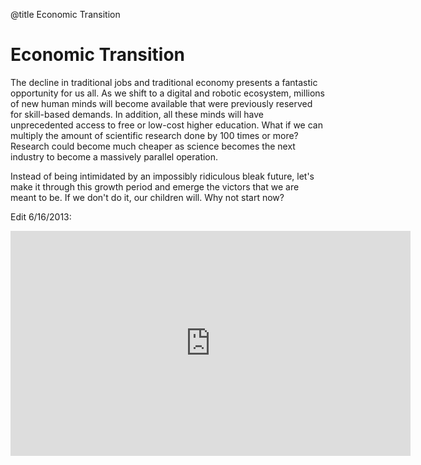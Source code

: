 @title Economic Transition

# Economic Transition

The decline in traditional jobs and traditional economy presents a fantastic opportunity for us all. As we shift to a digital and robotic ecosystem, millions of new human minds will become available that were previously reserved for skill-based demands. In addition, all these minds will have unprecedented access to free or low-cost higher education. What if we can multiply the amount of scientific research done by 100 times or more? Research could become much cheaper as science becomes the next industry to become a massively parallel operation.

Instead of being intimidated by an impossibly ridiculous bleak future, let's make it through this growth period and emerge the victors that we are meant to be. If we don't do it, our children will. Why not start now?

Edit 6/16/2013:

<iframe width="640" height="360" src="https://www.youtube.com/embed/v0RQE3A47Hw?feature=player_detailpage" frameborder="0" allowfullscreen></iframe>